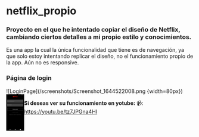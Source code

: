 # netflix_propio

### Proyecto en el que he intentado copiar el diseño de Netflix, cambiando ciertos detalles a mi propio estilo y conocimientos.

Es una app la cual la única funcionalidad que tiene es de navegación, ya que solo estoy intentando replicar el diseño, no el funcionamiento propio de la app.
Aún no es responsive.

### Página de login
![LoginPage](/screenshots/Screenshot_1644522008.png {width=80px})
<img src="/screenshots/Screenshot_1644522008.png" align="left" width="48" >

**Si deseas ver su funcionamiento en yotube:**
📹: https://youtu.be/tz7JPGna4HI

